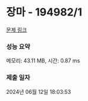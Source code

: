 # 장마 - 194982/1 

[문제 링크](https://level.goorm.io/exam/194982/%EC%9E%A5%EB%A7%88/quiz/1) 

### 성능 요약

메모리: 43.11 MB, 시간: 0.87 ms

### 제출 일자

2024년 06월 12일 18:03:53

